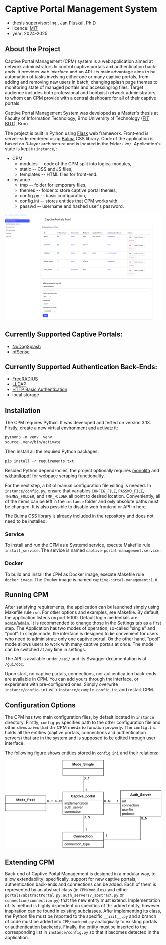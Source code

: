 # Captive Portal Management System

- thesis supervisor: [Ing., Jan Pluskal, Ph.D](https://www.fit.vut.cz/man/pluskal/)
- licence: [MIT](license.txt)
- year: 2024-2025

## About the Project

Captive Portal Management (CPM) system is a web application aimed at network administrators to control captive portals and authentication back-ends. It provides web interface and an API. Its main advantage aims to be automation of tasks involving either one or many captive portals, from adding and removing new users in batch, changing splash page themes to monitoring state of managed portals and accessing log files. Target audience includes both professional and hobbyist network administrators, to whom can CPM provide with a central dashboard for all of their captive portals.

Captive Portal Management System was developed as a Master's thesis at Faculty of Information Technology, Brno University of Technology ([FIT BUT](https://www.fit.vut.cz/)), Brno.

The project is built in Python using [Flask](https://palletsprojects.com/projects/flask/) web framework. Front-end is server-side rendered using [Bulma](https://bulma.io/) CSS library. Code of the application is based on 3-layer architecture and is located in the folder `CPM/`. Application's state is kept in `instance/`:

- CPM
    - modules -- code of the CPM split into logical modules,
    - static -- CSS and JS files,
    - templates -- HTML files for front-end.
- instance
    - tmp -- folder for temporary files,
    - themes -- folder to store captive portal themes,
    - config.py -- basic configuration,
    - config.ini -- stores entities that CPM works with,
    - passwd -- username and hashed user's password.

![Screenshot](doc/ScreenShot_portals.png "Screenshot")

## Currently Supported Captive Portals:
- [NoDogSplash](https://github.com/nodogsplash/nodogsplash)
- [pfSense](https://docs.netgate.com/pfsense/en/latest/captiveportal/index.html)

## Currently Supported Authentication Back-Ends:
- [FreeRADIUS](https://freeradius.org)
- [LLDAP](https://github.com/lldap/lldap)
- [HTTP Basic Authentication](https://gist.github.com/dragermrb/108158f5a284b5fba806)
- local storage


## Installation

The CPM requires Python. It was developed and tested on version 3.13. Firstly, create a new virtual environment and activate it:
```
python3 -m venv .venv
source .venv/bin/activate
```

Then install all the required Python packages:
```
pip install -r requirements.txt
```

Besided Python dependencies, the project optionally requires [monolith](https://github.com/Y2Z/monolith) and [wkhtmltopdf](https://wkhtmltopdf.org/) for webpage scraping functionality.

For the next step, a bit of manual configuration file editing is needed. In `instance/config.py`, ensure that variables `CONFIG_FILE`, `PASSWD_FILE`, `THEMES_FOLDER`, and `TMP_FOLDER` all point to desired location. Conveniently, all of the items can be left in the `instance` folder and only absolute paths must be changed. It is also possible to disable web frontend or API in here.

The Bulma CSS library is already included in the repository and does not need to be installed.


### Service

To install and run the CPM as a Systemd service, execute Makefile rule `install_service`. The service is named `captive-portal-management.service`.

### Docker

To build and install the CPM as Docker image, execute Makefile rule `docker_image`. The Docker image is named `captive-portal-management:1.0`.


## Running CPM

After satisfying requirements, the application can be launched simply using Makefile rule `run`. For other options and examples, see Makefile. By default, the application listens on port 5000. Default login credentials are `admin`/`admin`. It is recommended to change those in the Settings tab as a first step. The Application has two modes of operation, so-called "single" and "pool". In single mode, the interface is designed to be convenient for users who need to administrate only one captive portal. On the other hand, "pool" mode allows users to work with many captive portals at once. The mode can be switched at any time in settings.

The API is available under `/api/` and its Swagger documentation is at `/gui/doc`.

Upon start, no captive portals, connections, nor authentication back-ends are available in CPM. You can add yours through the interface, or experiment with pre-configured ones. Simply overwrite `instance/config.ini` with `instance/example_config.ini` and restart CPM.


## Configuration Options

The CPM has two main configuration files, by default located in `instance` directory. Firstly, `config.py` specifies path to the other configuration file and other directories that the CPM needs to function properly. The `config.ini` holds all the entities (captive portals, connections and authentication servers) that are in the system and is supposed to be edited through user interface.

The following figure shows entities stored in `config.ini` and their relations:

![Relations](doc/UML_class_config.png "Relations")


## Extending CPM

Back-end of Captive Portal Management is designed in a modular way, to allow extendability: specifically, support for new captive portals, authentication back-ends and connections can be added. Each of them is represented by an abstract class (in `CPM/modules/` and either `portals/abstractPortal.py`, `auth_servers/_abstract.py` or `connection/connection.py`) that the new entity must extend. Implementation of its method is highly dependent on specifics of the added entity, however inspiration can be found in existing subclasses. After implementing its class, the Python file must be imported to the specific `__init__.py` and a branch of code must be added into `CPM/backend.py` analogically to existing portals or authentication backends. Finally, the entity must be inserted to the corresponding list in `instance/config.py` so that it becomes detected in the application.
